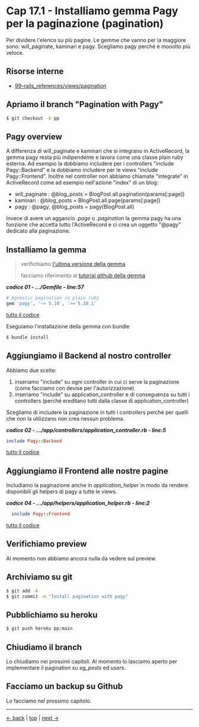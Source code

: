# <a name="top"></a> Cap 17.1 - Installiamo gemma Pagy per la paginazione (pagination)

Per dividere l'elenco su più pagine.
Le gemme che vanno per la maggiore sono: will_paginate, kaminari e pagy. Scegliamo pagy perché è mooolto più veloce.



## Risorse interne

- [99-rails_references/views/pagination]()



## Apriamo il branch "Pagination with Pagy"

```bash
$ git checkout -b pp
```



## Pagy overview

A differenza di will_paginate e kaminari che si integrano in ActiveRecord, la gemma pagy resta più indipendente e lavora come una classe plain ruby esterna.
Ad esempio la dobbiamo includere per i controllers "include Pagy::Backend" e la dobbiamo includere per le views "include Pagy::Frontend".
Inoltre nel controller non abbiamo chiamate "integrate" in ActiveRecord come ad esempio nell'azione "index" di un blog:

- will_paginate : @blog_posts = BlogPost.all.pagination(params[:page])
- kaminari      : @blog_posts = BlogPost.all.page(params[:page])
- pagy          : @pagy, @blog_posts = pagy(BlogPost.all)

Invece di avere un aggancio *.page* o *.pagination* la gemma pagy ha una funzione che accetta tutto l'ActiveRecord e ci crea un oggetto "@pagy" dedicato alla paginazione.



## Installiamo la gemma

> verifichiamo [l'ultima versione della gemma](https://rubygems.org/gems/pagy)
>
> facciamo riferimento al [tutorial github della gemma](https://github.com/ddnexus/pagy)

***codice 01 - .../Gemfile - line:57***

```ruby
# Agnostic pagination in plain ruby
gem 'pagy', '~> 5.10', '>= 5.10.1'
```

[tutto il codice](https://github.com/flaviobordonidev/leanpubabrandnewcms/blob/master/01-base/17-pagination/01_01-gemfile.rb)

Eseguiamo l'installazione della gemma con bundle

```bash
$ bundle install
```



## Aggiungiamo il Backend al nostro controller

Abbiamo due scelte:

1. inseriamo "include" su ogni controller in cui ci serve la paginazione (come facciamo con devise per l'autorizzazione)
2. inseriamo "include" su application_controller e di conseguenza su tutti i controllers (perché ereditano tutti dalla classe di application_controller) 

Scegliamo di includere la paginazione in tutti i controllers perché per quelli che non la utilizzano non crea nessun problema.

***codice 02 - .../app/controllers/application_controller.rb - line:5***

```ruby
include Pagy::Backend
```

[tutto il codice](https://github.com/flaviobordonidev/leanpubabrandnewcms/blob/master/01-base/17-pagination/01_02-controllers-application_controller.rb)



## Aggiungiamo il Frontend alle nostre pagine

Includiamo la paginazione anche in *application_helper* in modo da rendere disponibili gli helpers di pagy a tutte le views.

***codice 04 - .../app/helpers/application_helper.rb - line:2***

```ruby
  include Pagy::Frontend
```

[tutto il codice](https://github.com/flaviobordonidev/leanpubabrandnewcms/blob/master/01-base/17-pagination/01_04-helpers-application_helper.rb)



## Verifichiamo preview

Al momento non abbiamo ancora nulla da vedere sul preview.



## Archiviamo su git

```bash
$ git add -A
$ git commit -m "Install pagination with pagy"
```



## Pubblichiamo su heroku

```bash
$ git push heroku pp:main
```



## Chiudiamo il branch

Lo chiudiamo nei prossimi capitoli. 
Al momento lo lasciamo aperto per implementare il pagination su *eg_posts* ed *users*.



## Facciamo un backup su Github

Lo facciamo nel prossimo capitolo.



---

[<- back](https://github.com/flaviobordonidev/leanpubabrandnewcms/blob/master/01-base/16-rolification/05_00-authorization-more_roles-it.md)
 | [top](#top) |
[next ->](https://github.com/flaviobordonidev/leanpubabrandnewcms/blob/master/01-base/17-pagination/02_00-eg_posts_pagination-it.md)
